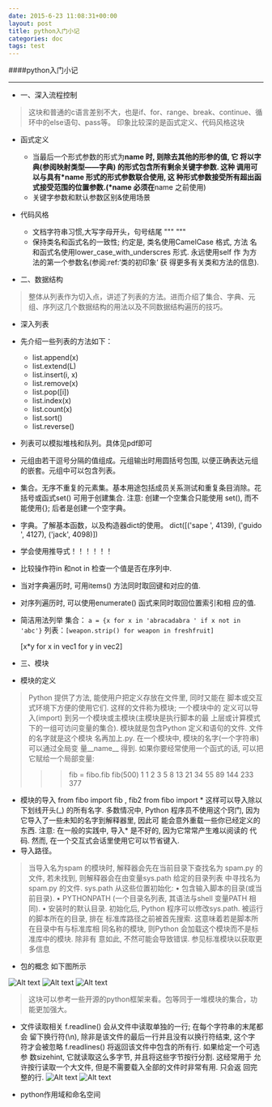 ```yaml
---
date: 2015-6-23 11:08:31+00:00
layout: post
title: python入门小记
categories: doc
tags: test
---
```


####python入门小记


----------

 - 一、深入流程控制
 

> 这块和普通的c语言差别不大，也是if、for、range、break、continue、循环中的else语句、pass等。
印象比较深的是函式定义、代码风格这块
	

 - 函式定义
	 
	 - 当最后一个形式参数的形式为**name 时, 则除去其他的形参的值, 它
将以字典(参阅映射类型——字典) 的形式包含所有剩余关键字参数. 这种
调用可以与具有*name 形式的形式参数联合使用, 这
种形式参数接受所有超出函式接受范围的位置参数.(*name 必须在**name
之前使用)
	 - 关键字参数和默认参数区别&使用场景

 
 

 - 代码风格
	 - 文档字符串习惯,大写字母开头，句号结尾 """ """
	 - 保持类名和函式名的一致性; 约定是, 类名使用CamelCase 格式, 方法
名和函式名使用lower_case_with_underscres 形式. 永远使用self 作
为方法的第一个参数名(参阅:ref:‘类的初印象<tut-firstclasses>‘ 获
得更多有关类和方法的信息).

 
 
 - 二、数据结构
  

> 整体从列表作为切入点，讲述了列表的方法。进而介绍了集合、字典、元组、序列这几个数据结构的用法以及不同数据结构遍历的技巧。

 - 深入列表
 - 先介绍一些列表的方法如下：
	 - list.append(x)
	 - list.extend(L)
	 - list.insert(i, x)
	 - list.remove(x)
	 - list.pop([i])
	 - list.index(x)
	 - list.count(x)
	 - list.sort()
	 - list.reverse()
 - 列表可以模拟堆栈和队列。具体见pdf即可
 - 元组由若干逗号分隔的值组成。元组输出时用圆括号包围, 以便正确表达元组的嵌套。元组中可以包含列表。
 - 集合。无序不重复的元素集。基本用途包括成员关系测试和重复条目消除。花括号或函式set() 可用于创建集合. 注意: 创建一个空集合只能使用
set(), 而不能使用{}; 后者是创建一个空字典。
 - 字典。了解基本函数，以及构造器dict的使用。
    dict([('sape ', 4139), ('guido ', 4127), ('jack', 4098)])
 - 学会使用推导式！！！！！！
 - 比较操作符in 和not in 检查一个值是否在序列中.
 - 当对字典遍历时, 可用items() 方法同时取回键和对应的值.
 - 对序列遍历时, 可以使用enumerate() 函式来同时取回位置索引和相
应的值.
 - 简洁用法列举
 集合： `a = {x for x in 'abracadabra ' if x not in 'abc'}`
 列表：`[weapon.strip() for weapon in freshfruit]`

     [x*y for x in vec1 for y in vec2]


 - 三、模块

 - 模块的定义

> Python 提供了方法, 能使用户把定义存放在文件里, 同时又能在
脚本或交互式环境下方便的使用它们. 这样的文件称为模块; 一个模块中的
定义可以导入(import) 到另一个模块或主模块(主模块是执行脚本的最
上层或计算模式下的一组可访问变量的集合).
模块就是包含Python 定义和语句的文件. 文件的名字就是这个模块
名再加上.py. 在一个模块中, 模块的名字(一个字符串) 可以通过全局变
量__name__ 得到.
如果你要经常使用一个函式的话, 可以把它赋给一个局部变量:
>>> fib = fibo.fib
>>> fib(500)
1 1 2 3 5 8 13 21 34 55 89 144 233 377

 - 模块的导入
 from fibo import fib , fib2
 from fibo import *
 这样可以导入除以下划线开头(_) 的所有名字. 多数情况中, Python
程序员不使用这个窍门, 因为它导入了一些未知的名字到解释器里, 因此可
能会意外重载一些你已经定义的东西.
注意: 在一般的实践中, 导入* 是不好的, 因为它常常产生难以阅读的
代码. 然而, 在一个交互式会话里使用它可以节省键入.
 - 导入路径。
 

> 当导入名为spam 的模块时, 解释器会先在当前目录下查找名为
spam.py 的文件, 若未找到, 则解释器会在由变量sys.path 给定的目录列表
中寻找名为spam.py 的文件. sys.path 从这些位置初始化:
• 包含输入脚本的目录(或当前目录).
• PYTHONPATH (一个目录名列表, 其语法与shell 变量PATH 相同).
• 安装时的默认目录.
初始化后, Python 程序可以修改sys.path. 被运行的脚本所在的目录, 排在
标准库路径之前被首先搜索. 这意味着若是脚本所在目录中有与标准库相
同名称的模块, 则Python 会加载这个模块而不是标准库中的模块. 除非有
意如此, 不然可能会导致错误. 参见标准模块以获取更多信息

 - 包的概念
 如下图所示
 
![Alt text](./1435044726795.png)
![Alt text](./1435044814224.png)
![Alt text](./1435044968233.png)


> 这块可以参考一些开源的python框架来看。包等同于一堆模块的集合，功能更加强大。


 - 文件读取相关
f.readline() 会从文件中读取单独的一行; 在每个字符串的末尾都会
留下换行符(\n), 除非是该文件的最后一行并且没有以换行符结束, 这个字
符才会被忽略
f.readlines() 将返回该文件中包含的所有行. 如果给定一个可选参
数sizehint, 它就读取这么多字节, 并且将这些字节按行分割. 这经常用于
允许按行读取一个大文件, 但是不需要载入全部的文件时非常有用. 只会返
回完整的行.
![Alt text](./1435045557889.png)
![Alt text](./1435045770460.png)

 - python作用域和命名空间
